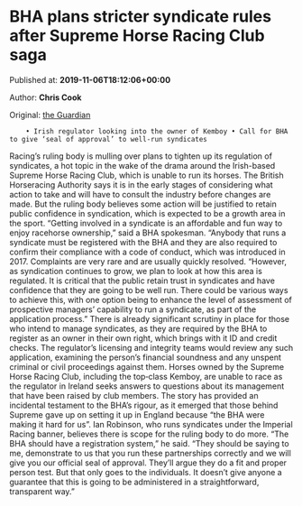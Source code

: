 
# BHA plans stricter syndicate rules after Supreme Horse Racing Club saga

Published at: **2019-11-06T18:12:06+00:00**

Author: **Chris Cook**

Original: [the Guardian](https://www.theguardian.com/sport/2019/nov/06/bha-stricter-syndicate-rules-supreme-horse-racing-club)


        • Irish regulator looking into the owner of Kemboy • Call for BHA to give ‘seal of approval’ to well-run syndicates
      
Racing’s ruling body is mulling over plans to tighten up its regulation of syndicates, a hot topic in the wake of the drama around the Irish-based Supreme Horse Racing Club, which is unable to run its horses.
The British Horseracing Authority says it is in the early stages of considering what action to take and will have to consult the industry before changes are made. But the ruling body believes some action will be justified to retain public confidence in syndication, which is expected to be a growth area in the sport.
“Getting involved in a syndicate is an affordable and fun way to enjoy racehorse ownership,” said a BHA spokesman. “Anybody that runs a syndicate must be registered with the BHA and they are also required to confirm their compliance with a code of conduct, which was introduced in 2017. Complaints are very rare and are usually quickly resolved.
“However, as syndication continues to grow, we plan to look at how this area is regulated. It is critical that the public retain trust in syndicates and have confidence that they are going to be well run. There could be various ways to achieve this, with one option being to enhance the level of assessment of prospective managers’ capability to run a syndicate, as part of the application process.”
There is already significant scrutiny in place for those who intend to manage syndicates, as they are required by the BHA to register as an owner in their own right, which brings with it ID and credit checks. The regulator’s licensing and integrity teams would review any such application, examining the person’s financial soundness and any unspent criminal or civil proceedings against them.
Horses owned by the Supreme Horse Racing Club, including the top‑class Kemboy, are unable to race as the regulator in Ireland seeks answers to questions about its management that have been raised by club members. The story has provided an incidental testament to the BHA’s rigour, as it emerged that those behind Supreme gave up on setting it up in England because “the BHA were making it hard for us”.
Ian Robinson, who runs syndicates under the Imperial Racing banner, believes there is scope for the ruling body to do more. “The BHA should have a registration system,” he said.
“They should be saying to me, demonstrate to us that you run these partnerships correctly and we will give you our official seal of approval. They’ll argue they do a fit and proper person test. But that only goes to the individuals. It doesn’t give anyone a guarantee that this is going to be administered in a straightforward, transparent way.”
